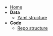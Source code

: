 - [Home](README.md)
- **Data**
  - [Yaml structure](data/yaml-structure.md)
- **Code**
  - [Repo structure](code/repo-structure.md)
